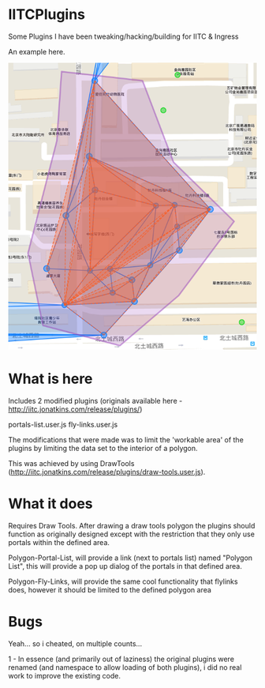 IITCPlugins
===========

Some Plugins I have been tweaking/hacking/building for IITC & Ingress

An example here.

![](./polygon-selection.png)

What is here
===========
Includes 2 modified plugins (originals available here - http://iitc.jonatkins.com/release/plugins/)

portals-list.user.js
fly-links.user.js


The modifications that were made was to limit the 'workable area' of the plugins by limiting the data set to the interior of a polygon.

This was achieved by using DrawTools (http://iitc.jonatkins.com/release/plugins/draw-tools.user.js).


What it does
===========

Requires Draw Tools.
After drawing a draw tools polygon the plugins should function as originally designed except with the restriction that they only use portals within the defined area.

Polygon-Portal-List, will provide a link (next to portals list) named "Polygon List", this will provide a pop up dialog of the portals in that defined area.

Polygon-Fly-Links, will provide the same cool functionality that flylinks does, however it should be limited to the defined polygon area

Bugs
===========
Yeah... so i cheated, on multiple counts...

1 - In essence (and primarily out of laziness) the original plugins were renamed (and namespace to allow loading of both plugins), i did no real work to improve the existing code.
